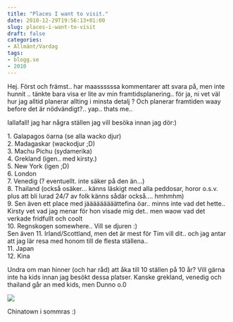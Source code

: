 ```yaml
---
title: "Places I want to visit."
date: 2010-12-29T19:56:13+01:00
slug: places-i-want-to-visit
draft: false
categories:
- Allmänt/Vardag
tags:
- blogg.se
- 2010
---
```

Hej. Först och främst.. har maassssssa kommentarer att svara på, men inte hunnit .. tänkte bara visa er lite av min framtidsplanering.. för ja, ni vet väl hur jag alltid planerar allting i minsta detalj ? Och planerar framtiden waay before det är nödvändigt?.. yap.. thats me..  
  
Iallafall! jag har några ställen jag vill besöka innan jag dör:)  
  
1\. Galapagos öarna (se alla wacko djur)  
2\. Madagaskar (wackodjur ;D)  
3\. Machu Pichu (sydamerika)  
4\. Grekland (igen.. med kirsty.)  
5\. New York (igen ;D)  
6\. London  
7\. Venedig (? eventuellt. inte säker på den än...)  
8\. Thailand (också osäker... känns läskigt med alla peddosar, horor o.s.v. plus att bli lurad 24/7 av folk känns sådär också.... hmhmhm)  
9\. Sen även ett place med jääääääääättefina öar.. minns inte vad det hette.. Kirsty vet vad jag menar för hon visade mig det.. men waow vad det verkade fridfullt och coolt  
10\. Regnskogen somewhere.. Vill se djuren :)  
Sen även 11. Irland/Scottland, men det är mest för Tim vill dit.. och jag antar att jag lär resa med honom till de flesta ställena..  
11\. Japan  
12\. Kina  
  
  
Undra om man hinner (och har råd) att åka till 10 ställen på 10 år? Vill gärna inte ha kids innan jag besökt dessa platser. Kanske grekland, venedig och thailand går an med kids, men Dunno o.0  
  
  
![](/assets/images/blogg.se/dsc06943_124123477.jpg)  
  
  
Chinatown i sommras :)